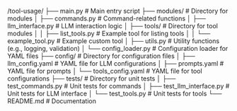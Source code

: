 /tool-usage/
├── main.py                          # Main entry script
├── modules/                         # Directory for modules
│   ├── commands.py                  # Command-related functions
│   ├── llm_interface.py             # LLM interaction logic
│   ├── tools/                       # Directory for tool modules
│   │   ├── list_tools.py            # Example tool for listing tools
│   │   └── example_tool.py          # Example custom tool
│   ├── utils.py                     # Utility functions (e.g., logging, validation)
│   └── config_loader.py             # Configuration loader for YAML files
├── config/                          # Directory for configuration files
│   ├── llm_config.yaml              # YAML file for LLM configurations
│   ├── prompts.yaml                 # YAML file for prompts
│   └── tools_config.yaml            # YAML file for tool configurations
├── tests/                           # Directory for unit tests
│   ├── test_commands.py             # Unit tests for commands
│   ├── test_llm_interface.py        # Unit tests for LLM interface
│   └── test_tools.py                # Unit tests for tools
└── README.md                        # Documentation

